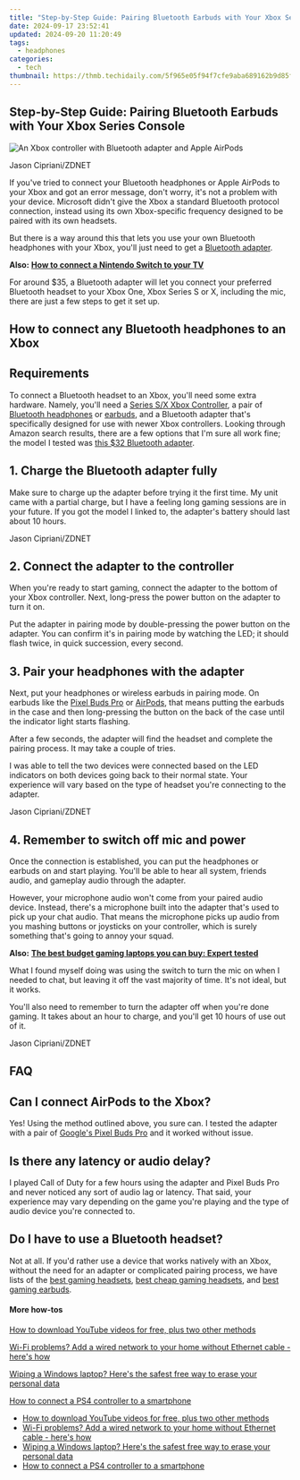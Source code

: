 ```yaml
---
title: "Step-by-Step Guide: Pairing Bluetooth Earbuds with Your Xbox Series Console"
date: 2024-09-17 23:52:41
updated: 2024-09-20 11:20:49
tags:
  - headphones
categories:
  - tech
thumbnail: https://thmb.techidaily.com/5f965e05f94f7cfe9aba689162b9d85f8fa664dac189080f055bab6b3b9724f8.jpg
---
```


## Step-by-Step Guide: Pairing Bluetooth Earbuds with Your Xbox Series Console

![An Xbox controller with Bluetooth adapter and Apple AirPods](https://www.zdnet.com/a/img/resize/b1c827c59e33547700c7d54dcb377a2d3f7bb4bf/2023/02/28/a22b8d9b-11ca-423f-b063-f9f361b80043/xbox-bluetooth-adapter3.jpg?auto=webp&width=1280)

Jason Cipriani/ZDNET

If you've tried to connect your Bluetooth headphones or Apple AirPods to your Xbox and got an error message, don't worry, it's not a problem with your device. Microsoft didn't give the Xbox a standard Bluetooth protocol connection, instead using its own Xbox-specific frequency designed to be paired with its own headsets.

But there is a way around this that lets you use your own Bluetooth headphones with your Xbox, you'll just need to get a [Bluetooth adapter](https://buy.geni.us/Proxy.ashx?TSID=368250&GR%5FURL=https%3A%2F%2Fwww.amazon.com%2Fdp%2FB08B8W48KY%3Ftag%3Dzd-buy-button-20%26ascsubtag%3D%5F%5FCOM%5FCLICK%5FID%5F%5F%7C559c8514-10ba-49f4-b0ff-1b418d92a3ef%7Cdtp&dtb=1).

**Also:** [**How to connect a Nintendo Switch to your TV**](https://www.zdnet.com/home-and-office/home-entertainment/how-to-connect-a-nintendo-switch-to-your-tv/)

For around $35, a Bluetooth adapter will let you connect your preferred Bluetooth headset to your Xbox One, Xbox Series S or X, including the mic, there are just a few steps to get it set up. 

## How to connect any Bluetooth headphones to an Xbox

## Requirements

To connect a Bluetooth headset to an Xbox, you'll need some extra hardware. Namely, you'll need a [Series S/X Xbox Controller](https://shop-links.co/link/?url=https%3A%2F%2Fwww.bestbuy.com%2Fsite%2Fmicrosoft-xbox-wireless-controller-for-windows-devices-xbox-series-x-xbox-series-s-xbox-one-wireless-adapter-carbon-black%2F6436823.p%3FskuId%3D6436823&publisher_slug=itechdaily19598&exclusive=1), a pair of [Bluetooth headphones](https://www.zdnet.com/article/best-bluetooth-headphones/) or [earbuds](https://www.zdnet.com/article/best-wireless-earbuds/), and a Bluetooth adapter that's specifically designed for use with newer Xbox controllers. Looking through Amazon search results, there are a few options that I'm sure all work fine; the model I tested was [this $32 Bluetooth adapter](https://buy.geni.us/Proxy.ashx?TSID=368250&GR%5FURL=https%3A%2F%2Fwww.amazon.com%2Fdp%2FB08B8W48KY%3Ftag%3Dzd-buy-button-20%26ascsubtag%3D%5F%5FCOM%5FCLICK%5FID%5F%5F%7C559c8514-10ba-49f4-b0ff-1b418d92a3ef%7Cdtp&dtb=1).

## 1\. Charge the Bluetooth adapter fully

Make sure to charge up the adapter before trying it the first time. My unit came with a partial charge, but I have a feeling long gaming sessions are in your future. If you got the model I linked to, the adapter's battery should last about 10 hours.

Jason Cipriani/ZDNET

## 2\. Connect the adapter to the controller

When you're ready to start gaming, connect the adapter to the bottom of your Xbox controller. Next, long-press the power button on the adapter to turn it on.

Put the adapter in pairing mode by double-pressing the power button on the adapter. You can confirm it's in pairing mode by watching the LED; it should flash twice, in quick succession, every second.

## 3\. Pair your headphones with the adapter

Next, put your headphones or wireless earbuds in pairing mode. On earbuds like the [Pixel Buds Pro](https://buy.geni.us/Proxy.ashx?TSID=368250&GR%5FURL=https%3A%2F%2Fwww.amazon.com%2FGoogle-Pixel-Buds-Pro-Headphones%2Fdp%2FB0B1N7SGMZ%3Ftag%3Dzd-buy-button-20%26ascsubtag%3D%5F%5FCOM%5FCLICK%5FID%5F%5F%7C559c8514-10ba-49f4-b0ff-1b418d92a3ef%7Cdtp&dtb=1) or [AirPods](https://buy.geni.us/Proxy.ashx?TSID=368250&GR%5FURL=https%3A%2F%2Fwww.amazon.com%2FApple-AirPods-Charging-Latest-Model%2Fdp%2FB07PXGQC1Q%2F%3Ftag%3Dzd-buy-button-20%26ascsubtag%3D%5F%5FCOM%5FCLICK%5FID%5F%5F%7C559c8514-10ba-49f4-b0ff-1b418d92a3ef%7Cdtp&dtb=1), that means putting the earbuds in the case and then long-pressing the button on the back of the case until the indicator light starts flashing. 

After a few seconds, the adapter will find the headset and complete the pairing process. It may take a couple of tries. 

I was able to tell the two devices were connected based on the LED indicators on both devices going back to their normal state. Your experience will vary based on the type of headset you're connecting to the adapter.

Jason Cipriani/ZDNET

## 4\. Remember to switch off mic and power

Once the connection is established, you can put the headphones or earbuds on and start playing. You'll be able to hear all system, friends audio, and gameplay audio through the adapter. 

However, your microphone audio won't come from your paired audio device. Instead, there's a microphone built into the adapter that's used to pick up your chat audio. That means the microphone picks up audio from you mashing buttons or joysticks on your controller, which is surely something that's going to annoy your squad. 

**Also:** [**The best budget gaming laptops you can buy: Expert tested**](https://www.zdnet.com/home-and-office/home-entertainment/best-budget-gaming-laptop/)

What I found myself doing was using the switch to turn the mic on when I needed to chat, but leaving it off the vast majority of time. It's not ideal, but it works. 

You'll also need to remember to turn the adapter off when you're done gaming. It takes about an hour to charge, and you'll get 10 hours of use out of it.

Jason Cipriani/ZDNET

## FAQ

## Can I connect AirPods to the Xbox?

Yes! Using the method outlined above, you sure can. I tested the adapter with a pair of [Google's Pixel Buds Pro](https://www.zdnet.com/article/google-pixel-buds-pro-review/) and it worked without issue. 

## Is there any latency or audio delay?

I played Call of Duty for a few hours using the adapter and Pixel Buds Pro and never noticed any sort of audio lag or latency. That said, your experience may vary depending on the game you're playing and the type of audio device you're connected to. 

## Do I have to use a Bluetooth headset?

Not at all. If you'd rather use a device that works natively with an Xbox, without the need for an adapter or complicated pairing process, we have lists of the [best gaming headsets](https://www.zdnet.com/article/best-pc-gaming-headset/), [best cheap gaming headsets](https://www.zdnet.com/home-and-office/home-entertainment/best-cheap-gaming-headset/), and [best gaming earbuds](https://www.zdnet.com/article/best-gaming-earbuds/). 

#### More how-tos

[How to download YouTube videos for free, plus two other methods](https://www.zdnet.com/article/how-to-download-youtube-videos-for-free-plus-two-other-methods/ "How to download YouTube videos for free, plus two other methods")

[Wi-Fi problems? Add a wired network to your home without Ethernet cable - here's how](https://www.zdnet.com/article/wi-fi-problems-how-to-add-a-wired-network-to-your-home-without-ethernet-cable/ "Wi-Fi problems? Add a wired network to your home without Ethernet cable - here's how")

[Wiping a Windows laptop? Here's the safest free way to erase your personal data](https://www.zdnet.com/article/wiping-a-windows-laptop-heres-the-safest-free-way-to-erase-your-personal-data/ "Wiping a Windows laptop? Here's the safest free way to erase your personal data")

[How to connect a PS4 controller to a smartphone](https://www.zdnet.com/article/how-to-connect-a-ps4-controller-to-a-smartphone/ "How to connect a PS4 controller to a smartphone")

* [How to download YouTube videos for free, plus two other methods](https://www.zdnet.com/article/how-to-download-youtube-videos-for-free-plus-two-other-methods/ "How to download YouTube videos for free, plus two other methods")
* [Wi-Fi problems? Add a wired network to your home without Ethernet cable - here's how](https://www.zdnet.com/article/wi-fi-problems-how-to-add-a-wired-network-to-your-home-without-ethernet-cable/ "Wi-Fi problems? Add a wired network to your home without Ethernet cable - here's how")
* [Wiping a Windows laptop? Here's the safest free way to erase your personal data](https://www.zdnet.com/article/wiping-a-windows-laptop-heres-the-safest-free-way-to-erase-your-personal-data/ "Wiping a Windows laptop? Here's the safest free way to erase your personal data")
* [How to connect a PS4 controller to a smartphone](https://www.zdnet.com/article/how-to-connect-a-ps4-controller-to-a-smartphone/ "How to connect a PS4 controller to a smartphone")

<ins class="adsbygoogle"
     style="display:block"
     data-ad-format="autorelaxed"
     data-ad-client="ca-pub-7571918770474297"
     data-ad-slot="1223367746"></ins>



<ins class="adsbygoogle"
     style="display:block"
     data-ad-client="ca-pub-7571918770474297"
     data-ad-slot="8358498916"
     data-ad-format="auto"
     data-full-width-responsive="true"></ins>
